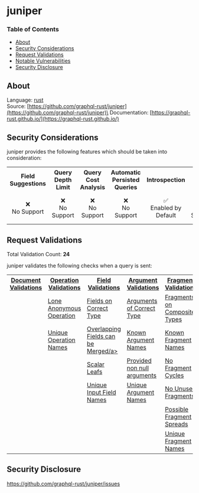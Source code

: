 # juniper

### Table of Contents
* [About](#About)
* [Security Considerations](#Security-Considerations)
* [Request Validations](#Request-Validations)
* [Notable Vulnerabilities](#Notable-Vulnerabilties)
* [Security Disclosure](#Security-Disclosure)

## About
Language: [rust](https://www.rust-lang.org/)\
Source: [https://github.com/graphql-rust/juniper](https://github.com/graphql-rust/juniper)\
Documentation: [https://graphql-rust.github.io/](https://graphql-rust.github.io/)

## Security Considerations
juniper provides the following features which should be taken into consideration:

<table>
	<tr>
		<th align="center">Field Suggestions</th>
		<th align="center">Query Depth Limit</th>
		<th align="center">Query Cost Analysis</th>
		<th align="center">Automatic Persisted Queries</th>
		<th align="center">Introspection</th>
		<th align="center">Debug Mode</th>
		<th align="center">Batch Requests</th>
	</tr>
	<tr>
		<td align="center">❌<br>No Support</td>
		<td align="center">❌<br>No Support</td>
		<td align="center">❌<br>No Support</td>
		<td align="center">❌<br>No Support</td>
		<td align="center">✅<br>Enabled by Default</td>
		<td align="center">❌<br>No Support</td>
		<td align="center">⚠️<br>Disabled by Default</td>
	</tr>
</table>

## Request Validations
Total Validation Count: **24**

juniper validates the following checks when a query is sent:

<table>
	<tr>
		<th><a href="https://spec.graphql.org/October2021/#sec-Documents">Document Validations</a></th>
		<th><a href="https://spec.graphql.org/October2021/#sec-Validation.Operations">Operation Validations</a></th>
		<th><a href="https://spec.graphql.org/October2021/#sec-Validation.Fields">Field Validations</a></th>
		<th><a href="https://spec.graphql.org/October2021/#sec-Validation.Arguments">Argument Validations</a></th>
		<th><a href="https://spec.graphql.org/October2021/#sec-Validation.Fragments">Fragment Validations</a></th>
		<th><a href="https://spec.graphql.org/October2021/#sec-Values">Value Validations</a></th>
		<th><a href="https://spec.graphql.org/October2021/#sec-Validation.Directives">Directive Validations</a></th>
		<th><a href="https://spec.graphql.org/October2021/#sec-Validation.Variables">Variable Validations</a></th>
		<th>Misc. Validations</th>
	</tr>
	<tr>
		<td><a href=""></a></td>
		<td><a href="https://github.com/graphql-rust/juniper/blob/master/juniper/src/validation/rules/lone_anonymous_operation.rs">Lone Anonymous Operation</a></td>
		<td><a href="https://github.com/graphql-rust/juniper/blob/master/juniper/src/validation/rules/fields_on_correct_type.rs">Fields on Correct Type</a></td>
		<td><a href="https://github.com/graphql-rust/juniper/blob/master/juniper/src/validation/rules/arguments_of_correct_type.rs">Arguments of Correct Type</a></td>
		<td><a href="https://github.com/graphql-rust/juniper/blob/master/juniper/src/validation/rules/fragments_on_composite_types.rs">Fragments on Composite Types</a></td>
		<td><a href="https://github.com/graphql-rust/juniper/blob/master/juniper/src/validation/rules/default_values_of_correct_type.rs">Default Values of Correct Type</a></td>
		<td><a href="https://github.com/graphql-rust/juniper/blob/master/juniper/src/validation/rules/known_directives.rs">Known Directives</a></td>
		<td><a href="https://github.com/graphql-rust/juniper/blob/master/juniper/src/validation/rules/no_undefined_variables.rs">No Undefined Variables</a></td>
		<td><a href=""></a></td>
	</tr>
	<tr>
		<td><a href=""></a></td>
		<td><a href="https://github.com/graphql-rust/juniper/blob/master/juniper/src/validation/rules/unique_operation_names.rs">Unique Operation Names</a></td>
		<td><a href="https://github.com/graphql-rust/juniper/blob/master/juniper/src/validation/rules/overlapping_fields_can_be_merged.rs">Overlapping Fields can be Merged/a></td>
		<td><a href="https://github.com/graphql-rust/juniper/blob/master/juniper/src/validation/rules/known_argument_names.rs">Known Argument Names</a></td>
		<td><a href="https://github.com/graphql-rust/juniper/blob/master/juniper/src/validation/rules/known_fragment_names.rs">Known Fragment Names</a></td>
		<td><a href="https://github.com/graphql-rust/juniper/blob/master/juniper/src/validation/rules/known_type_names.rs">Known Type Names</a></td>
		<td><a href=""></a></td>
		<td><a href="https://github.com/graphql-rust/juniper/blob/master/juniper/src/validation/rules/no_unused_variables.rs">No Unused Variables</a></td>
		<td><a href=""></a></td>
	</tr>
	<tr>
		<td><a href=""></a></td>
		<td><a href=""></a></td>
		<td><a href="https://github.com/graphql-rust/juniper/blob/master/juniper/src/validation/rules/scalar_leafs.rs">Scalar Leafs</a></td>
		<td><a href="https://github.com/graphql-rust/juniper/blob/master/juniper/src/validation/rules/provided_non_null_arguments.rs">Provided non null arguments</a></td>
		<td><a href="https://github.com/graphql-rust/juniper/blob/master/juniper/src/validation/rules/no_fragment_cycles.rs">No Fragment Cycles</a></td>
		<td><a href=""></a></td>
		<td><a href=""></a></td>
		<td><a href="https://github.com/graphql-rust/juniper/blob/master/juniper/src/validation/rules/unique_variable_names.rs">Unique Variable Names</a></td>
		<td><a href=""></a></td>
	</tr>
	<tr>
		<td><a href=""></a></td>
		<td><a href=""></a></td>
		<td><a href="https://github.com/graphql-rust/juniper/blob/master/juniper/src/validation/rules/unique_input_field_names.rs">Unique Input Field Names</a></td>
		<td><a href="https://github.com/graphql-rust/juniper/blob/master/juniper/src/validation/rules/unique_argument_names.rs">Unique Argument Names</a></td>
		<td><a href="https://github.com/graphql-rust/juniper/blob/master/juniper/src/validation/rules/no_unused_fragments.rs">No Unused Fragments</a></td>
		<td><a href=""></a></td>
		<td><a href=""></a></td>
		<td><a href="https://github.com/graphql-rust/juniper/blob/master/juniper/src/validation/rules/variables_are_input_types.rs">Variables are Input Types</a></td>
		<td><a href=""></a></td>
	</tr>
	<tr>
		<td><a href=""></a></td>
		<td><a href=""></a></td>
		<td><a href=""></a></td>
		<td><a href=""></a></td>
		<td><a href="https://github.com/graphql-rust/juniper/blob/master/juniper/src/validation/rules/possible_fragment_spreads.rs">Possible Fragment Spreads</a></td>
		<td><a href=""></a></td>
		<td><a href=""></a></td>
		<td><a href="https://github.com/graphql-rust/juniper/blob/master/juniper/src/validation/rules/variables_in_allowed_position.rs">Variables in Allowed Position</a></td>
		<td><a href=""></a></td>
	</tr>
	<tr>
		<td><a href=""></a></td>
		<td><a href=""></a></td>
		<td><a href=""></a></td>
		<td><a href=""></a></td>
		<td><a href="https://github.com/graphql-rust/juniper/blob/master/juniper/src/validation/rules/unique_fragment_names.rs">Unique Fragment Names</a></td>
		<td><a href=""></a></td>
		<td><a href=""></a></td>
		<td><a href=""></a></td>
		<td><a href=""></a></td>
	</tr>
</table>

## Security Disclosure
https://github.com/graphql-rust/juniper/issues